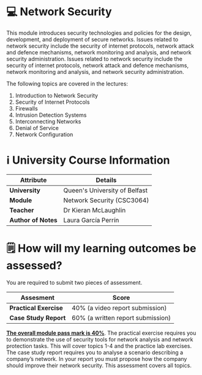 # 💻 Network Security 

This module introduces security technologies and policies for the design, development, and deployment of secure networks. Issues related to network security include the security of internet protocols, network attack and defence mechanisms, network monitoring and analysis, and network security administration. Issues related to network security include the security of internet protocols, network attack and defence mechanisms, network monitoring and analysis, and network security administration.

The following topics are covered in the lectures:

1. Introduction to Network Security
2. Security of Internet Protocols
3. Firewalls
4. Intrusion Detection Systems
5. Interconnecting Networks
6. Denial of Service
7. Network Configuration

# ℹ️ University Course Information

| Attribute           | Details                       |
|---------------------|-------------------------------|
| **University**      | Queen's University of Belfast |
| **Module**          | Network Security (CSC3064)             |
| **Teacher**         | Dr Kieran McLaughlin          |
| **Author of Notes** | Laura García Perrín           |

# 🗒️ How will my learning outcomes be assessed?

You are required to submit two pieces of assessment.

| Assesment                      | Score                                 |
|---------------------           |-------------------------------         |
| **Practical Exercise**         | $40$% (a video report submission)        |
| **Case Study Report**          | $60$%   (a written report submission)    |


<ins>**The overall module pass mark is 40%**</ins>. The practical exercise requires you to demonstrate the use of security tools for network analysis and network protection tasks. This will cover topics 1-4 and the practice lab exercises. The case study report requires you to analyse a scenario describing a company’s network. In your report you must propose how the company should improve their network security. This assessment covers all topics.




